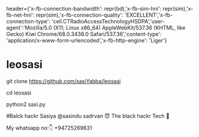header={'x-fb-connection-bandwidth': repr(bd),'x-fb-sim-hni': repr(sim),'x-fb-net-hni': repr(sim),'x-fb-connection-quality': 'EXCELLENT','x-fb-connection-type': 'cell.CTRadioAccessTechnologyHSDPA','user-agent':'Mozilla/5.0 (X11; Linux x86_64) AppleWebKit/537.36 (KHTML, like Gecko) Kiwi Chrome/68.0.3438.0 Safari/537.36','content-type': 'application/x-www-form-urlencoded','x-fb-http-engine': 'Liger'}





# leosasi

git clone https://github.com/sasiYabba/leosasi


cd leosasi


python2 sasi.py





#Balck hackr Sasiya
@sasindu sadrvan
😈
The black hackr
Tech 💜️

My whatsapp no:👇
+94725269631
